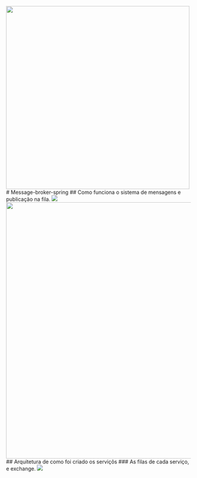 <img src="https://i.ibb.co/xqySWr1/rabbitmq.png" style="width: 500px"/>
# Message-broker-spring
## Como funciona o sistema de mensagens e publicação na fila.
<img src="https://i.ibb.co/1qSGzH8/Message-Example.png"/>
<img src="https://i.ibb.co/Q70JTGC/Exchange.png" style="width: 700px"/>
## Arquitetura de como foi criado os serviçõs 
### As filas de cada serviço, e exchange.
<img src="https://i.ibb.co/wQ9Cwpk/Structure-project.png"/>
